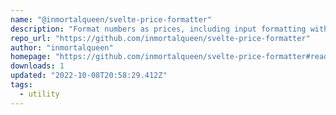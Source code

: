 ```yaml
---
name: "@inmortalqueen/svelte-price-formatter"
description: "Format numbers as prices, including input formatting with locale support."
repo_url: "https://github.com/inmortalqueen/svelte-price-formatter"
author: "inmortalqueen"
homepage: "https://github.com/inmortalqueen/svelte-price-formatter#readme"
downloads: 1
updated: "2022-10-08T20:58:29.412Z"
tags: 
  - utility
---
```

